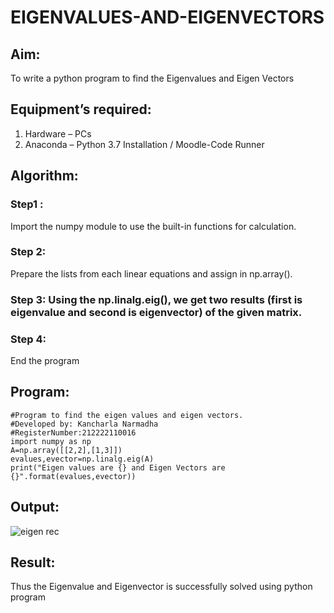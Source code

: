 # EIGENVALUES-AND-EIGENVECTORS
## Aim:
To write a python program to find the Eigenvalues and Eigen Vectors
## Equipment’s required:
1. 	Hardware – PCs
2. 	Anaconda – Python 3.7 Installation / Moodle-Code Runner
## Algorithm:
### Step1 : 
Import the numpy module to use the built-in functions for calculation.
### Step 2: 
Prepare the lists from each linear equations and assign in np.array().
### Step 3: Using the np.linalg.eig(),  we get two results (first is eigenvalue and second is eigenvector) of the given matrix.
### Step 4: 
End the program

## Program:
```
#Program to find the eigen values and eigen vectors.
#Developed by: Kancharla Narmadha
#RegisterNumber:212222110016
import numpy as np
A=np.array([[2,2],[1,3]])
evalues,evector=np.linalg.eig(A)
print("Eigen values are {} and Eigen Vectors are {}".format(evalues,evector))
```


## Output: 



![eigen rec](https://user-images.githubusercontent.com/119559316/227760586-dec9a8e8-9d91-43e9-979e-194b8aedc443.png)


## Result:
Thus the Eigenvalue and Eigenvector is successfully solved using python program
